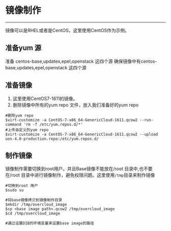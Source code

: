 # 镜像制作

---

镜像可以是RHEL或者是CentOS，这里使用CentOS作为示例。

## 准备yum 源

准备 centos-base,updates,epel,openstack 这四个源
确保镜像中有centos-base,updates,epel,openstack 这四个源

## 准备镜像
1. 这里使用CentOS7-1611的镜像。
2. 删除镜像中所有的yum repo 文件，放入我们准备好的yum repo
```
#删除yum repo
$virt-customize -a CentOS-7-x86_64-GenericCloud-1611.qcow2 --run-command 'rm -f /etc/yum.repos.d/*'
#上传自定义的yum repo
$virt-customize -a CentOS-7-x86_64-GenericCloud-1611.qcow2 --upload uos-4.0-production.repo:/etc/yum.repos.d/
```
## 制作镜像
镜像制作需要切换到root用户。并且Base镜像不能放在/root 目录中,也不要在/root 目录中进行镜像制作，避免权限问题。这里使用`/tmp`目录来制作镜像

```
#切换到root 用户
$sudo su 

#将base镜像拷贝到镜像制作目录
$mkdir /tmp/overcloud_image
$cp <base image path>.qcow2 /tmp/overcloud_image
$cd /tmp/overcloud_image

#通过设置DIB的环境变量来设置base image的路径
```